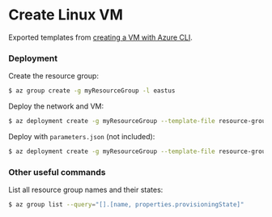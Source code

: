 # Create Linux VM

Exported templates from [creating a VM with Azure CLI](https://docs.microsoft.com/en-gb/azure/virtual-machines/linux/quick-create-cli).

### Deployment

Create the resource group:

```bash
$ az group create -g myResourceGroup -l eastus
```

Deploy the network and VM:

```bash
$ az deployment create -g myResourceGroup --template-file resource-group-template-with-parameters.json
```

Deploy with `parameters.json` (not included):

```bash
$ az deployment create -g myResourceGroup --template-file resource-group-template.json --parameter-file
```

### Other useful commands

List all resource group names and their states:

```bash
$ az group list --query="[].[name, properties.provisioningState]"
```
